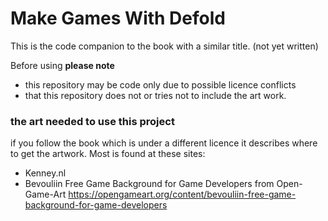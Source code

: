 # Make Games With Defold
This is the code companion to the book with a similar title. (not yet written)

Before using **please note** 
+ this repository may be code only due to possible licence conflicts
+ that this repository does not or tries not to include the art work.

### the art needed to use this project
if you follow the book which is under a different licence it describes where to get the artwork.
Most is found at these sites:
+ Kenney.nl 
+ Bevouliin Free Game Background for Game Developers from Open-Game-Art https://opengameart.org/content/bevouliin-free-game-background-for-game-developers
